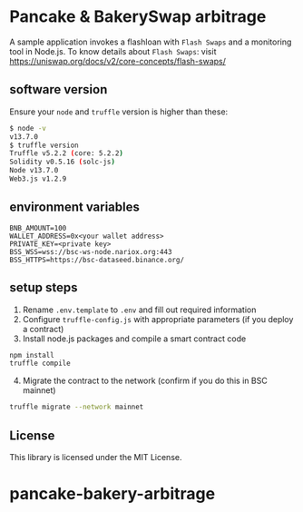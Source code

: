 # Pancake & BakerySwap arbitrage
 
A sample application invokes a flashloan with `Flash Swaps` and a monitoring tool in Node.js.
To know details about `Flash Swaps`: visit https://uniswap.org/docs/v2/core-concepts/flash-swaps/
 
## software version
 
Ensure your `node` and `truffle` version is higher than these:
```sh
$ node -v
v13.7.0
$ truffle version
Truffle v5.2.2 (core: 5.2.2)
Solidity v0.5.16 (solc-js)
Node v13.7.0
Web3.js v1.2.9
```
   
## environment variables
 
```
BNB_AMOUNT=100
WALLET_ADDRESS=0x<your wallet address>
PRIVATE_KEY=<private key>
BSS_WSS=wss://bsc-ws-node.nariox.org:443
BSS_HTTPS=https://bsc-dataseed.binance.org/
```
 
## setup steps
  
1. Rename `.env.template` to `.env` and fill out required information
2. Configure `truffle-config.js` with appropriate parameters (if you deploy a contract)
3. Install node.js packages and compile a smart contract code
```sh
npm install
truffle compile
```
4. Migrate the contract to the network (confirm if you do this in BSC mainnet)
```sh
truffle migrate --network mainnet
```
 
## License
 
This library is licensed under the MIT License.
# pancake-bakery-arbitrage
